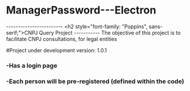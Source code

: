# ManagerPassword---Electron
------------------------ <h2 style="font-family: "Poppins", sans-serif;">CNPJ Query Project</h2> -----------
The objective of this project is to facilitate CNPJ consultations, for legal entities


#Project under development
version: 1.0.1


<h3>-Has a login page</h3>
 <h3>-Each person will be pre-registered (defined within the code)</h3>

